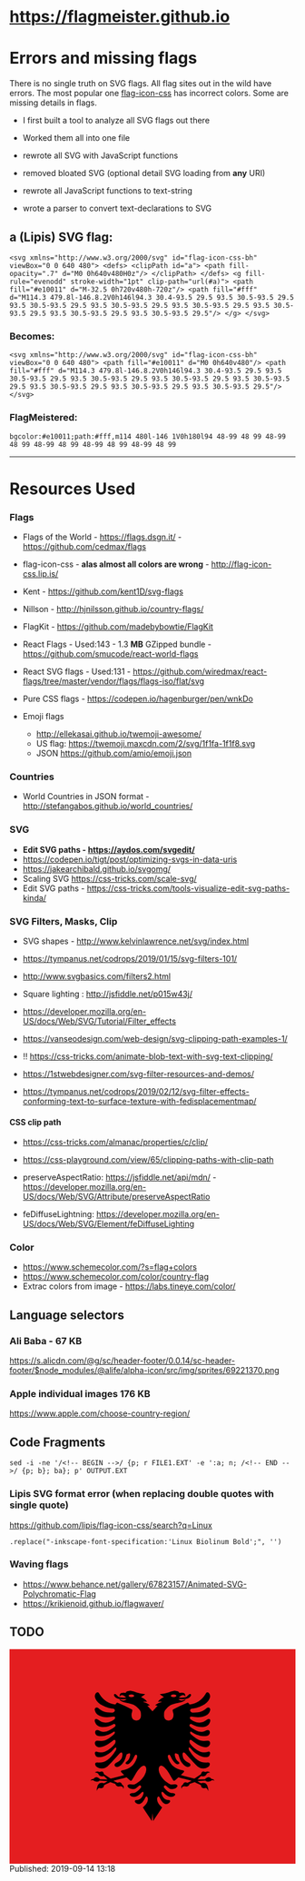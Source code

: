 # https://flagmeister.github.io

# Errors and missing flags

There is no single truth on SVG flags. All flag sites out in the wild have errors. The most popular one [flag-icon-css](http://flag-icon-css.lip.is/) has incorrect colors. Some are missing details in flags.

* I first built a tool to analyze all SVG flags out there

* Worked them all into one file

* rewrote all SVG with JavaScript functions

* removed bloated SVG (optional detail SVG loading from **any** URI)

* rewrote all JavaScript functions to text-string

* wrote a parser to convert text-declarations to SVG


## a (Lipis) SVG flag:
``
<svg xmlns="http://www.w3.org/2000/svg" id="flag-icon-css-bh" viewBox="0 0 640 480">
  <defs>
    <clipPath id="a">
      <path fill-opacity=".7" d="M0 0h640v480H0z"/>
    </clipPath>
  </defs>
  <g fill-rule="evenodd" stroke-width="1pt" clip-path="url(#a)">
    <path fill="#e10011" d="M-32.5 0h720v480h-720z"/>
    <path fill="#fff" d="M114.3 479.8l-146.8.2V0h146l94.3 30.4-93.5 29.5 93.5 30.5-93.5 29.5 93.5 30.5-93.5 29.5 93.5 30.5-93.5 29.5 93.5 30.5-93.5 29.5 93.5 30.5-93.5 29.5 93.5 30.5-93.5 29.5 93.5 30.5-93.5 29.5"/>
  </g>
</svg>
``

### Becomes:

``
<svg xmlns="http://www.w3.org/2000/svg" id="flag-icon-css-bh" viewBox="0 0 640 480">
    <path fill="#e10011" d="M0 0h640v480"/>
    <path fill="#fff" d="M114.3 479.8l-146.8.2V0h146l94.3 30.4-93.5 29.5 93.5 30.5-93.5 29.5 93.5 30.5-93.5 29.5 93.5 30.5-93.5 29.5 93.5 30.5-93.5 29.5 93.5 30.5-93.5 29.5 93.5 30.5-93.5 29.5 93.5 30.5-93.5 29.5"/>
</svg>
``

### FlagMeistered:

``
bgcolor:#e10011;path:#fff,m114 480l-146 1V0h180l94 48-99 48 99 48-99 48 99 48-99 48 99 48-99 48 99 48-99 48 99
``

<hr>

# Resources Used

### Flags

* Flags of the World - https://flags.dsgn.it/ - https://github.com/cedmax/flags

* flag-icon-css - **alas almost all colors are wrong** - http://flag-icon-css.lip.is/

* Kent - https://github.com/kent1D/svg-flags

* Nillson - http://hjnilsson.github.io/country-flags/

* FlagKit - https://github.com/madebybowtie/FlagKit 

* React Flags - Used:143 - 1.3 **MB** GZipped bundle - https://github.com/smucode/react-world-flags

* React SVG flags - Used:131 - https://github.com/wiredmax/react-flags/tree/master/vendor/flags/flags-iso/flat/svg

* Pure CSS flags - https://codepen.io/hagenburger/pen/wnkDo

* Emoji flags 
  * http://ellekasai.github.io/twemoji-awesome/
  * US flag: https://twemoji.maxcdn.com/2/svg/1f1fa-1f1f8.svg
  * JSON https://github.com/amio/emoji.json

### Countries

* World Countries in JSON format - http://stefangabos.github.io/world_countries/

### SVG

* __Edit SVG paths - https://aydos.com/svgedit/__
* https://codepen.io/tigt/post/optimizing-svgs-in-data-uris
* https://jakearchibald.github.io/svgomg/
* Scaling SVG https://css-tricks.com/scale-svg/
* Edit SVG paths - https://css-tricks.com/tools-visualize-edit-svg-paths-kinda/

### SVG Filters, Masks, Clip

* SVG shapes - http://www.kelvinlawrence.net/svg/index.html
* https://tympanus.net/codrops/2019/01/15/svg-filters-101/
* http://www.svgbasics.com/filters2.html
* Square lighting : http://jsfiddle.net/p015w43j/

* https://developer.mozilla.org/en-US/docs/Web/SVG/Tutorial/Filter_effects

* https://vanseodesign.com/web-design/svg-clipping-path-examples-1/

* !! https://css-tricks.com/animate-blob-text-with-svg-text-clipping/

* https://1stwebdesigner.com/svg-filter-resources-and-demos/

* https://tympanus.net/codrops/2019/02/12/svg-filter-effects-conforming-text-to-surface-texture-with-fedisplacementmap/

#### CSS clip path

* https://css-tricks.com/almanac/properties/c/clip/
* https://css-playground.com/view/65/clipping-paths-with-clip-path

* preserveAspectRatio: https://jsfiddle.net/api/mdn/ - https://developer.mozilla.org/en-US/docs/Web/SVG/Attribute/preserveAspectRatio

* feDiffuseLightning: https://developer.mozilla.org/en-US/docs/Web/SVG/Element/feDiffuseLighting


### Color

* https://www.schemecolor.com/?s=flag+colors
* https://www.schemecolor.com/color/country-flag
* Extrac colors from image - https://labs.tineye.com/color/

## Language selectors

### Ali Baba - 67 KB

https://s.alicdn.com/@g/sc/header-footer/0.0.14/sc-header-footer/$node_modules/@alife/alpha-icon/src/img/sprites/69221370.png

### Apple individual images 176 KB

https://www.apple.com/choose-country-region/



## Code Fragments

```
sed -i -ne '/<!-- BEGIN -->/ {p; r FILE1.EXT' -e ':a; n; /<!-- END -->/ {p; b}; ba}; p' OUTPUT.EXT
```

### Lipis SVG format error (when replacing double quotes with single quote)

https://github.com/lipis/flag-icon-css/search?q=Linux

``
.replace("-inkscape-font-specification:'Linux Biolinum Bold';", '')
``

### Waving flags

* https://www.behance.net/gallery/67823157/Animated-SVG-Polychromatic-Flag
* https://krikienoid.github.io/flagwaver/

## TODO

<svg xmlns="http://www.w3.org/2000/svg" xmlns:xlink="http://www.w3.org/1999/xlink" id="flag-icon-css-al" viewBox="0 0 640 480">
  <path fill="#e41e20" d="M0 0h640v480H0z"/>
  <path id="a" d="M272 93c-4 0-12 1-12 5-13-2-14 3-13 8 1-2 3-3 4-3 2-0 3.5.3 5 1a22 22 0 0 1 5 4c-5 1-8.2.4-12-0a16 16 0 0 1-6-2c-1-1-2-2-4-4-3-3-6-2-5 2 2 4 6 6 10 7 2.1.3 5 1 9 1 4 0 8-.5 9 0-1.3.8-3 2-6 2.8-3 1-7-2-10-2.4.3 2 3 4 9 6 9 2 17 4 23 6a37 37 0 0 1 11 9c5 5 5 9 5 11 1 9-2 14-8 15-2.8.7-8-.7-9.8-3-2-2.2-3.7-6-3-12 .5-2 3-8.3.9-9.5a274 274 0 0 0-32-15c-2-1-4 2-5 4a50 50 0 0 1-36-24c-4-8-11 0-10 7 2 8 8 14 15 18 7 4 17 8 26 8 5 1 5 7-1 9-12 0-22-1-31-9-7-6-11 1-8.8 5 3 13 22 17 41 13 7-1 3 7 1 7-8 6-22 11-35 0-6-4-9-1-7 5 5 16 27 13 41 5 4-2 7 3 3 6-18 13-27 13-35 8-10-4-11 7-5 11 7 4 24 1 36-7 5-4 6 2 2 5-15 13-21 16-36 14-8-1-8 9-2 13 8 5 24-3 37-14 5-3 6 2 4 7a54 54 0 0 1-22 18c-7 3-14 2-18.3.7-6-2-6 4-3 9 2 3 9 4.3 18 1 9-3 18-10 24-18 5-5 5 2 2 6-13 20-24 27-39 26-7-1-8 4-4 9 8 6 17 6 25-0 7-7 21-22 28-30 5-4 6.9 0 5 8-1 5-5 10-14 14-6 4-2 9 3 9 3 0 8-3 12-8 5-6 6-10 9-20 9-5 8-2 8 2-2 9-4 11-9 15-4 4 3 6 6 4 7-5 10-12 13.2-18.2 2-4.4 7.4-2.3 4.8 5-6 17.4-16 24.2-33.3 27.8-1.7.3-2.8 1.3-2.2 3.3l7 7c-10.7 3.2-19.4 5-30.2 8l-14.8-9.8c-1.3-3.2-2-8.2-9.8-4.7-5.2-2.4-7.7-1.5-10.6 1 4.2 0 6 1.2 7.7 3.1 2.2 5.7 7.2 6.3 12.3 4.7 3.3 2.7 5 4.9 8.4 7.7l-16.7-.5c-6-6.3-10.6-6-14.8-1-3.3.5-4.6.5-6.8 4.4 3.4-1.4 5.6-1.8 7.1-.3 6.3 3.7 10.4 2.9 13.5 0l17.5 1.1c-2.2 2-5.2 3-7.5 4.8-9-2.6-13.8 1-15.4 8.3a17 17 0 0 0-1.2 9.3c.8-3 2.3-5.5 4.9-7 8 2 11-1.3 11.5-6.1 4-3.2 9.8-3.9 13.7-7.1 4.6 1.4 6.8 2.3 11.4 3.8 1.6 5 5.3 6.9 11.3 5.6 7 .2 5.8 3.2 6.4 5.5 2-3.3 1.9-6.6-2.5-9.6-1.6-4.3-5.2-6.3-9.8-3.8-4.4-1.2-5.5-3-9.9-4.3 11-3.5 18.8-4.3 29.8-7.8l7.7 6.8c1.5.9 2.9 1.1 3.8 0 6.9-10 10-18.7 16.3-25.3 2.5-2.8 5.6-6.4 9-7.3 1.7-.5 3.8-.2 5.2 1.3 1.3 1.4 2.4 4.1 2 8.2-.7 5.7-2.1 7.6-3.7 11-1.7 3.5-3.6 5.6-5.7 8.3-4 5.3-9.4 8.4-12.6 10.5-6.4 4.1-9 2.3-14 2-6.4.7-8 3.8-2.8 8.1 4.8 2.6 9.2 2.9 12.8 2.2 3-.6 6.6-4.5 9.2-6.6 2.8-3.3 7.6.6 4.3 4.5-5.9 7-11.7 11.6-19 11.5-7.7 1-6.2 5.3-1.2 7.4 9.2 3.7 17.4-3.3 21.6-8 3.2-3.5 5.5-3.6 5 1.9-3.3 9.9-7.6 13.7-14.8 14.2-5.8-.6-5.9 4-1.6 7 9.6 6.6 16.6-4.8 19.9-11.6 2.3-6.2 5.9-3.3 6.3 1.8 0 6.9-3 12.4-11.3 19.4 6.3 10.1 13.7 20.4 20 30.5l19.2-214L320 139c-2-1.8-8.8-9.8-10.5-11-.7-.6-1-1-.1-1.4.9-.4 3-.8 4.5-1-4-4.1-7.6-5.4-15.3-7.6 1.9-.8 3.7-.4 9.3-.6a30.2 30.2 0 0 0-13.5-10.2c4.2-3 5-3.2 9.2-6.7a86.3 86.3 0 0 1-19.5-3.8 37.4 37.4 0 0 0-12-3.4zm.8 8.4c3.8 0 6.1 1.3 6.1 2.9 0 1.6-2.3 2.9-6.1 2.9s-6.2-1.5-6.2-3c0-1.6 2.4-2.8 6.2-2.8z"/>
  <use width="100%" height="100%" transform="matrix(-1 0 0 1 640 0)" xlink:href="#a"/>
</svg>
Published: 2019-09-14 13:18 
